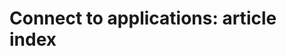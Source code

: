 <!-----
content-type: reference
title: "Connect to applications: article index"
description: This section contains articles related to connecting to applications in Workfront Fusion.
author: Becky
feature: Workfront Fusion
recommendations: noDisplay, noCatalog
--- -->

# Connect to applications: article index
